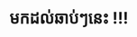 <!-- ---
title: "សំណួរនិងចម្លើយ"
draft: false
date: 2018-12-26T11:02:05+06:00
icon: "ti-help-alt"
description: "រាល់បញ្ហានិងដំណោះស្រាយទាំងអស់
នឹងត្រូវបានរក្សាទុកនៅទីនេះ។"
type : "docs"
--- -->

# មកដល់ឆាប់ៗនេះ !!!